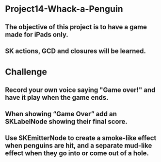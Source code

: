 # Project14-Whack-a-Penguin
## The objective of this project is to have a game made for iPads only. 
## SK actions, GCD and closures will be learned.

# Challenge
## Record your own voice saying "Game over!" and have it play when the game ends.
## When showing “Game Over” add an SKLabelNode showing their final score.
## Use SKEmitterNode to create a smoke-like effect when penguins are hit, and a separate mud-like effect when they go into or come out of a hole.
